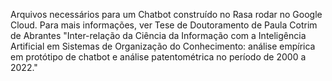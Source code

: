 Arquivos necessários para um Chatbot construído no Rasa rodar no Google Cloud. Para mais informações, ver Tese de Doutoramento de Paula Cotrim de Abrantes "Inter-relação da Ciência da Informação com a Inteligência Artificial em Sistemas de Organização do Conhecimento: análise empírica em protótipo de chatbot e análise patentométrica no período de 2000 a 2022."
